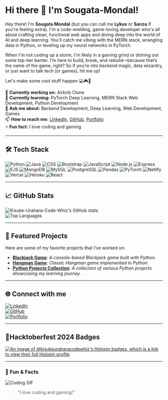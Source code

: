 # Hi there 👋 I'm Sougata-Mondal!

Hey there! I'm **Sougata Mondal** (but you can call me **Lykus** or **Sanzu** if you're feeling extra). I'm a code-wielding, game-loving developer who's all about crafting clean, functional web apps and diving deep into the world of AI and deep learning. You’ll catch me vibing with the MERN stack, wrangling data in Python, or leveling up my neural networks in PyTorch.

When I'm not coding up a storm, I'm likely in a gaming grind or dishing out some top-tier banter. I’m here to build, break, and rebuild—because that’s the name of the game, right? So if you’re into backend magic, data wizardry, or just want to talk tech (or games), hit me up! 

Let's make some cool stuff happen 💻🎮🚀

🔭 **Currently working on:** Airbnb Clone  
🌱 **Currently learning:** PyTorch Deep Learning, MERN Stack Web Development, Python Development  
💬 **Ask me about:** Backend Development, Deep Learning, Web Development, Games  
📫 **How to reach me:** [LinkedIn](https://www.linkedin.com/in/sougata-mondal-ba3430330), [GitHub](https://github.com/Kisuke-Urahara-Code-Whiz), [Portfolio](https://codewhizlykus.netlify.app)  
⚡ **Fun fact:** I love coding and gaming

---

## 🛠 Tech Stack
![Python](https://img.shields.io/badge/-Python-3776AB?style=flat&logo=python&logoColor=white)
![Java](https://img.shields.io/badge/-Java-007396?style=flat&logo=java&logoColor=white)
![CSS](https://img.shields.io/badge/-CSS-1572B6?style=flat&logo=css3&logoColor=white)
![Bootstrap](https://img.shields.io/badge/-Bootstrap-563D7C?style=flat&logo=bootstrap&logoColor=white)
![JavaScript](https://img.shields.io/badge/-JavaScript-F7DF1E?style=flat&logo=javascript&logoColor=black)
![Node.js](https://img.shields.io/badge/-Node.js-339933?style=flat&logo=node.js&logoColor=white)
![Express](https://img.shields.io/badge/-Express-000000?style=flat&logo=express&logoColor=white)
![EJS](https://img.shields.io/badge/-EJS-0c4b63?style=flat&logo=javascript&logoColor=white)
![MongoDB](https://img.shields.io/badge/-MongoDB-47A248?style=flat&logo=mongodb&logoColor=white)
![MySQL](https://img.shields.io/badge/-MySQL-4479A1?style=flat&logo=mysql&logoColor=white)
![PostgreSQL](https://img.shields.io/badge/PostgreSQL-336791?style=for-the-badge&logo=postgresql&logoColor=white)
![Pandas](https://img.shields.io/badge/-Pandas-150458?style=flat&logo=pandas&logoColor=white)
![PyTorch](https://img.shields.io/badge/-PyTorch-EE4C2C?style=flat&logo=pytorch&logoColor=white)
![Netlify](https://img.shields.io/badge/-Netlify-00C7B7?style=flat&logo=netlify&logoColor=white)
![Vercel](https://img.shields.io/badge/-Vercel-000000?style=flat&logo=vercel&logoColor=white)
![Heroku](https://img.shields.io/badge/Heroku-430098?style=for-the-badge&logo=heroku&logoColor=white)
![React](https://img.shields.io/badge/-React-61DAFB?style=flat&logo=react&logoColor=black)

---

## 📈 GitHub Stats
![Kisuke-Urahara-Code-Whiz's GitHub stats](https://github-readme-stats.vercel.app/api?username=Kisuke-Urahara-Code-Whiz&show_icons=true&theme=radical)  
![Top Languages](https://github-readme-stats.vercel.app/api/top-langs/?username=Kisuke-Urahara-Code-Whiz&layout=compact&theme=radical)

---

## 🚀 Featured Projects
Here are some of my favorite projects that I’ve worked on:

- [**Blackjack Game**](https://github.com/Kisuke-Urahara-Code-Whiz/Python-Projects/tree/main/Blackjack): *A console-based Blackjack game built with Python.*
- [**Hangman Game**](https://github.com/Kisuke-Urahara-Code-Whiz/Python-Projects/tree/main/hangman): *Classic Hangman game implemented in Python.*
- [**Python Projects Collection**](https://github.com/Kisuke-Urahara-Code-Whiz/Python-Projects.git): *A collection of various Python projects showcasing my learning journey.*

---

## 🌐 Connect with me
[![LinkedIn](https://img.shields.io/badge/LinkedIn-Sougata_Mondal-blue?style=flat&logo=linkedin&logoColor=white)](https://www.linkedin.com/in/sougata-mondal-ba3430330)  
[![GitHub](https://img.shields.io/badge/GitHub-Kisuke--Urahara--Code--Whiz-181717?style=flat&logo=github&logoColor=white)](https://github.com/Kisuke-Urahara-Code-Whiz)  
[![Portfolio](https://img.shields.io/badge/Portfolio-CodeWhizLyKus-orange?style=flat&logo=firefox&logoColor=white)](https://codewhizlykus.netlify.app)

---

## 🌟Hacktoberfest 2024 Badges
[![An image of @kisukeuraharacodewhiz's Holopin badges, which is a link to view their full Holopin profile](https://holopin.me/kisukeuraharacodewhiz)](https://holopin.io/@kisukeuraharacodewhiz)

---

### 🧩 Fun & Facts
![Coding GIF](https://i.gifer.com/EHil.gif)  

> "I love coding and gaming!"
